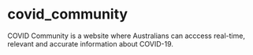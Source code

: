 # covid_community
COVID Community is a website where Australians can acccess real-time, relevant and accurate information about COVID-19.
